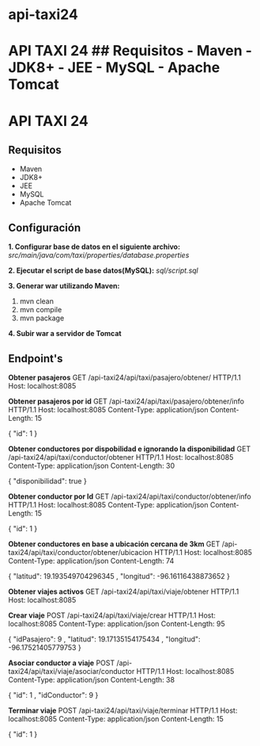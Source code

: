 # api-taxi24
# API TAXI 24 ## Requisitos - Maven - JDK8+ - JEE - MySQL - Apache Tomcat


# API TAXI 24
## Requisitos
- Maven
- JDK8+
- JEE
- MySQL
- Apache Tomcat

## Configuración
**1. Configurar base de datos en el siguiente archivo:**
*src/main/java/com/taxi/properties/database.properties*

**2. Ejecutar el script de base datos(MySQL):**
*sql/script.sql*

**3. Generar war utilizando Maven:**
 1. mvn clean
 2. mvn compile
 3. mvn package

**4. Subir war a servidor de Tomcat**

## Endpoint's

**Obtener pasajeros**
GET /api-taxi24/api/taxi/pasajero/obtener/ HTTP/1.1
Host: localhost:8085

**Obtener pasajeros por id**
GET /api-taxi24/api/taxi/pasajero/obtener/info HTTP/1.1
Host: localhost:8085
Content-Type: application/json
Content-Length: 15

{
    "id": 1
}

**Obtener conductores por dispobilidad e ignorando la disponibilidad**
GET /api-taxi24/api/taxi/conductor/obtener HTTP/1.1
Host: localhost:8085
Content-Type: application/json
Content-Length: 30

{
    "disponibilidad": true
}

**Obtener conductor por Id**
GET /api-taxi24/api/taxi/conductor/obtener/info HTTP/1.1
Host: localhost:8085
Content-Type: application/json
Content-Length: 15

{
    "id": 1
}

**Obtener conductores en base a ubicación cercana de 3km**
GET /api-taxi24/api/taxi/conductor/obtener/ubicacion HTTP/1.1
Host: localhost:8085
Content-Type: application/json
Content-Length: 74

{
    "latitud": 19.193549704296345
    , "longitud": -96.16116438873652
}

**Obtener viajes activos**
GET /api-taxi24/api/taxi/viaje/obtener HTTP/1.1
Host: localhost:8085

**Crear viaje**
POST /api-taxi24/api/taxi/viaje/crear HTTP/1.1
Host: localhost:8085
Content-Type: application/json
Content-Length: 95

{
    "idPasajero": 9
    , "latitud": 19.17135154175434
    , "longitud": -96.17521405779753
}

**Asociar conductor a viaje**
POST /api-taxi24/api/taxi/viaje/asociar/conductor HTTP/1.1
Host: localhost:8085
Content-Type: application/json
Content-Length: 38

{
    "id": 1
    , "idConductor": 9
}

**Terminar viaje**
POST /api-taxi24/api/taxi/viaje/terminar HTTP/1.1
Host: localhost:8085
Content-Type: application/json
Content-Length: 15

{
    "id": 1
}

